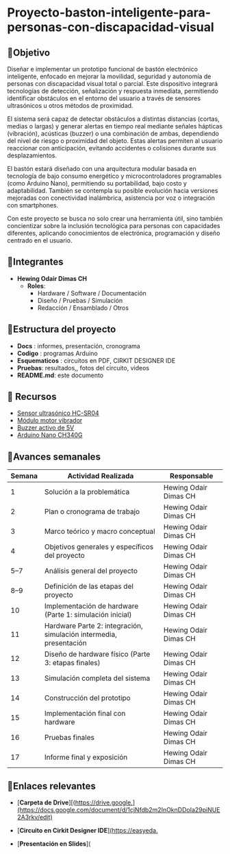# Proyecto-baston-inteligente-para-personas-con-discapacidad-visual

## 🎯Objetivo
Diseñar e implementar un prototipo funcional de bastón electrónico inteligente, enfocado en mejorar la movilidad, seguridad y autonomía de personas con discapacidad visual total o parcial. Este dispositivo integrará tecnologías de detección, señalización y respuesta inmediata, permitiendo identificar obstáculos en el entorno del usuario a través de sensores ultrasónicos u otros métodos de proximidad.

El sistema será capaz de detectar obstáculos a distintas distancias (cortas, medias o largas) y generar alertas en tiempo real mediante señales hápticas (vibración), acústicas (buzzer) o una combinación de ambas, dependiendo del nivel de riesgo o proximidad del objeto. Estas alertas permiten al usuario reaccionar con anticipación, evitando accidentes o colisiones durante sus desplazamientos.

El bastón estará diseñado con una arquitectura modular basada en tecnología de bajo consumo energético y microcontroladores programables (como Arduino Nano), permitiendo su portabilidad, bajo costo y adaptabilidad. También se contempla su posible evolución hacia versiones mejoradas con conectividad inalámbrica, asistencia por voz o integración con smartphones.

Con este proyecto se busca no solo crear una herramienta útil, sino también concientizar sobre la inclusión tecnológica para personas con capacidades diferentes, aplicando conocimientos de electrónica, programación y diseño centrado en el usuario.

## 👥Integrantes
- **Hewing Odair Dimas CH**  
  - **Roles**:  
    - Hardware / Software / Documentación  
    - Diseño / Pruebas / Simulación  
    - Redacción / Ensamblado / Otros

## 📁Estructura del proyecto
- **Docs** : informes, presentación, cronograma
- **Codigo** : programas Arduino 
- **Esquematicos** : circuitos en PDF, CIRKIT DESIGNER IDE
- **Pruebas**: resultados,, fotos del circuito, videos
- **README.md**: este documento
  
## 🔧 Recursos
- [Sensor ultrasónico HC-SR04](https://naylampmechatronics.com/sensores-proximidad/10-sensor-ultrasonido-hc-sr04.html)  
- [Módulo motor vibrador](https://mecatronica.saisac.pe/producto/modulo-motor-vibrador-pwm/)  
- [Buzzer activo de 5V](https://www.electromania.pe/producto/buzzer-activo-de-5v/)  
- [Arduino Nano CH340G](https://naylampmechatronics.com/ardusystem-tarjetas/88-arduboard-nano-ch340g-mini-usb.html)


## 📅Avances semanales
| Semana | Actividad Realizada                                     | Responsable             |
|--------|----------------------------------------------------------|-------------------------|
| 1      | Solución a la problemática                              | Hewing Odair Dimas CH   |
| 2      | Plan o cronograma de trabajo                            | Hewing Odair Dimas CH   |
| 3      | Marco teórico y macro conceptual                        | Hewing Odair Dimas CH   |
| 4      | Objetivos generales y específicos del proyecto          | Hewing Odair Dimas CH   |
| 5–7    | Análisis general del proyecto                           | Hewing Odair Dimas CH   |
| 8–9    | Definición de las etapas del proyecto                   | Hewing Odair Dimas CH   |
| 10     | Implementación de hardware (Parte 1: simulación inicial)| Hewing Odair Dimas CH   |
| 11     | Hardware Parte 2: integración, simulación intermedia, presentación | Hewing Odair Dimas CH |
| 12     | Diseño de hardware físico (Parte 3: etapas finales)     | Hewing Odair Dimas CH   |
| 13     | Simulación completa del sistema                         | Hewing Odair Dimas CH   |
| 14     | Construcción del prototipo                              | Hewing Odair Dimas CH   |
| 15     | Implementación final con hardware                       | Hewing Odair Dimas CH   |
| 16     | Pruebas finales                                          | Hewing Odair Dimas CH   |
| 17     | Informe final y exposición                              | Hewing Odair Dimas CH   |

## 🔗Enlaces relevantes

- [**Carpeta de Drive**][(https://drive.google.](https://docs.google.com/document/d/1cjNfdb2m2InOknDDoIa29piNUE2A3rkv/edit)

- [**Circuito en Cirkit Designer IDE**][(https://easyeda.](https://app.cirkitdesigner.com/project/67272e73-9a4e-40c8-9393-b1d8ad5ef423)

- [**Presentación en Slides**](
